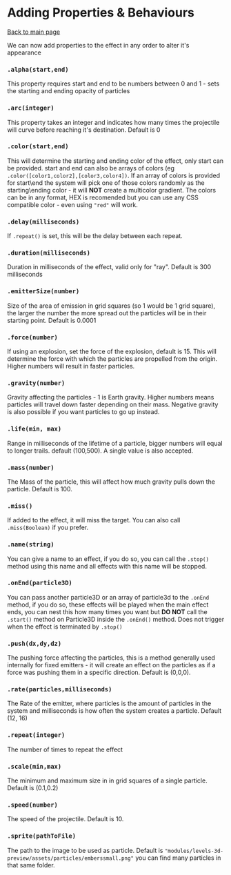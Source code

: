 # Adding Properties & Behaviours
[Back to main page](https://github.com/theripper93/canvas3dcompendium/blob/master/wiki/ParticleSystem.md)

We can now add properties to the effect in any order to alter it's appearance

### `.alpha(start,end)`

This property requires start and end to be numbers between 0 and 1 - sets the starting and ending opacity of particles

### `.arc(integer)`

This property takes an integer and indicates how many times the projectile will curve before reaching it's destination. Default is 0

### `.color(start,end)`

This will determine the starting and ending color of the effect, only start can be provided. start and end can also be arrays of colors (eg `.color([color1,color2],[color3,color4])`.
If an array of colors is provided for start\end the system will pick one of those colors randomly as the starting\ending color - it will **NOT** create a multicolor gradient.
The colors can be in any format, HEX is recomended but you can use any CSS compatible color - even using `"red"` will work.

### `.delay(milliseconds)`

If `.repeat()` is set, this will be the delay between each repeat.

### `.duration(milliseconds)`

Duration in milliseconds of the effect, valid only for "ray". Default is 300 milliseconds

### `.emitterSize(number)`

Size of the area of emission in grid squares (so 1 would be 1 grid square), the larger the number the more spread out the particles will be in their starting point. Default is 0.0001

### `.force(number)`
If using an explosion, set the force of the explosion, default is 15.
This will determine the force with which the particles are propelled from the origin. Higher numbers will result in faster particles.

### `.gravity(number)`

Gravity affecting the particles - 1 is Earth gravity.
Higher numbers means particles will travel down faster depending on their mass.
Negative gravity is also possible if you want particles to go up instead.

### `.life(min, max)`

Range in milliseconds of the lifetime of a particle, bigger numbers will equal to longer trails. default (100,500). A single value is also accepted.

### `.mass(number)`

The Mass of the particle, this will affect how much gravity pulls down the particle. Default is 100.

### `.miss()`

If added to the effect, it will miss the target. You can also call `.miss(Boolean)` if you prefer.

### `.name(string)`

You can give a name to an effect, if you do so, you can call the `.stop()` method using this name and all effects with this name will be stopped.

### `.onEnd(particle3D)`

You can pass another particle3D or an array of particle3d to the `.onEnd` method, if you do so, these effects will be played when the main effect ends, you can nest this how many times you want but **DO NOT** call the `.start()` method on Particle3D inside the `.onEnd()` method. Does not trigger when the effect is terminated by `.stop()`

### `.push(dx,dy,dz)`

The pushing force affecting the particles, this is a method generally used internally for fixed emitters - it will create an effect on the particles as if a force was pushing them in a specific direction. Default is (0,0,0).

### `.rate(particles,milliseconds)`

The Rate of the emitter, where particles is the amount of particles in the system and milliseconds is how often the system creates a particle. Default (12, 16)

### `.repeat(integer)`

The number of times to repeat the effect

### `.scale(min,max)`

The minimum and maximum size in  in grid squares of a single particle. Default is (0.1,0.2)

### `.speed(number)`

The speed of the projectile. Default is 10.

### `.sprite(pathToFile)`

The path to the image to be used as particle. Default is `"modules/levels-3d-preview/assets/particles/emberssmall.png"` you can find many particles in that same folder.
